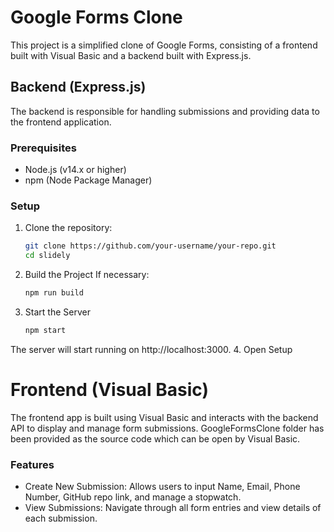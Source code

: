 # Google Forms Clone

This project is a simplified clone of Google Forms, consisting of a frontend built with Visual Basic and a backend built with Express.js.

## Backend (Express.js)

The backend is responsible for handling submissions and providing data to the frontend application.

### Prerequisites

- Node.js (v14.x or higher)
- npm (Node Package Manager)

### Setup

1. Clone the repository:

   ```bash
   git clone https://github.com/your-username/your-repo.git
   cd slidely

2. Build the Project
   If necessary:
   ```bash
   npm run build
   ```
3. Start the Server
   ```bash
   npm start
   ```
The server will start running on http://localhost:3000.
4. Open Setup

# Frontend (Visual Basic)
The frontend app is built using Visual Basic and interacts with the backend API to display and manage form submissions.
GoogleFormsClone folder has been provided as the source code which can be open by Visual Basic.
### Features
- Create New Submission: Allows users to input Name, Email, Phone Number, GitHub repo link, and manage a stopwatch.
- View Submissions: Navigate through all form entries and view details of each submission.
